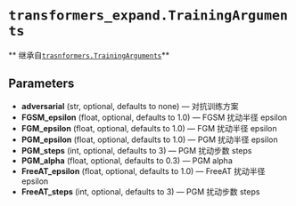 # `transformers_expand.TrainingArguments`

**
继承自[`trasnformers.TrainingArguments`](https://huggingface.co/docs/transformers/v4.24.0/en/main_classes/trainer#transformers.TrainingArguments)**

## Parameters

* **adversarial** (str, optional, defaults to none) — 对抗训练方案
* **FGSM_epsilon** (float, optional, defaults to 1.0) — FGSM 扰动半径 epsilon
* **FGM_epsilon** (float, optional, defaults to 1.0) — FGM 扰动半径 epsilon
* **PGM_epsilon** (float, optional, defaults to 1.0) — PGM 扰动半径 epsilon
* **PGM_steps** (int, optional, defaults to 3) — PGM 扰动步数 steps
* **PGM_alpha** (float, optional, defaults to 0.3) — PGM alpha
* **FreeAT_epsilon** (float, optional, defaults to 1.0) — FreeAT 扰动半径 epsilon
* **FreeAT_steps** (int, optional, defaults to 3) — PGM 扰动步数 steps